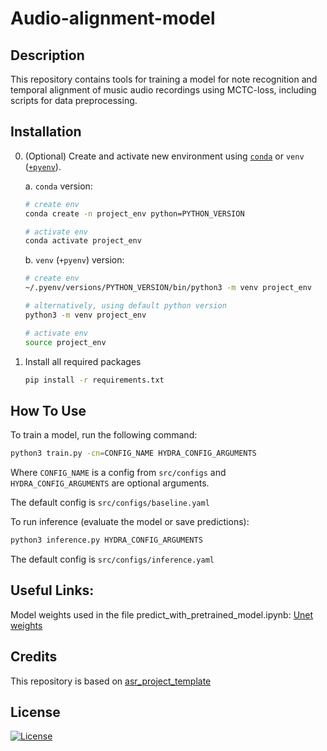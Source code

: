 # Audio-alignment-model

## Description

This repository contains tools for training a model for note recognition and temporal alignment of music audio recordings using MCTC-loss, including scripts for data preprocessing.

## Installation

0. (Optional) Create and activate new environment using [`conda`](https://conda.io/projects/conda/en/latest/user-guide/getting-started.html) or `venv` ([`+pyenv`](https://github.com/pyenv/pyenv)).

   a. `conda` version:

   ```bash
   # create env
   conda create -n project_env python=PYTHON_VERSION

   # activate env
   conda activate project_env
   ```

   b. `venv` (`+pyenv`) version:

   ```bash
   # create env
   ~/.pyenv/versions/PYTHON_VERSION/bin/python3 -m venv project_env

   # alternatively, using default python version
   python3 -m venv project_env

   # activate env
   source project_env
   ```

1. Install all required packages

   ```bash
   pip install -r requirements.txt
   ```

## How To Use

To train a model, run the following command:

```bash
python3 train.py -cn=CONFIG_NAME HYDRA_CONFIG_ARGUMENTS
```

Where `CONFIG_NAME` is a config from `src/configs` and `HYDRA_CONFIG_ARGUMENTS` are optional arguments.

The default config is `src/configs/baseline.yaml`

To run inference (evaluate the model or save predictions):

```bash
python3 inference.py HYDRA_CONFIG_ARGUMENTS
```

The default config is `src/configs/inference.yaml`

## Useful Links:

Model weights used in the file predict_with_pretrained_model.ipynb: [Unet weights](https://drive.google.com/file/d/1O0mRcNhxBOKMCUd4bHCJY0OBuThvMQ4j/view?usp=sharing)

## Credits

This repository is based on [asr_project_template](https://github.com/Blinorot/pytorch_project_template/tree/example/asr)

## License

[![License](https://img.shields.io/badge/license-MIT-blue.svg)](/LICENSE)

